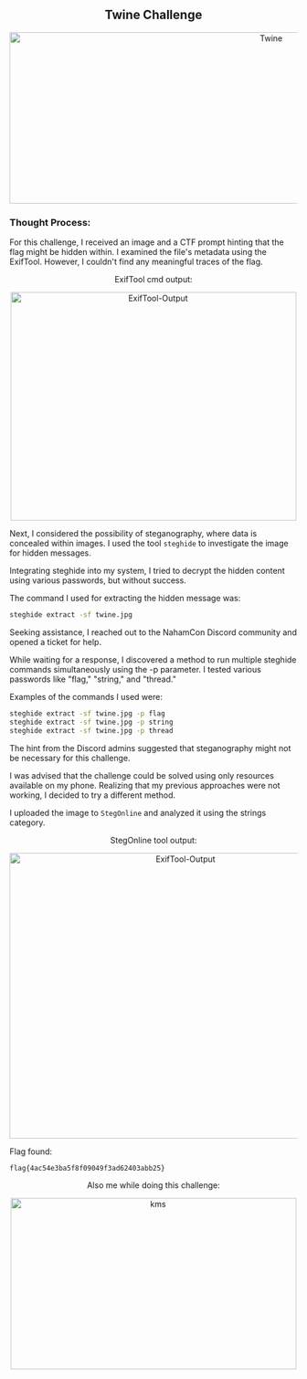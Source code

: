 <h2 align="center"><strong>Twine Challenge</strong></h2>
<p align="center">
  <img src="https://imgur.com/S1mB3Gs.png" alt="Twine" width="900" height="300"/>
</p>

### Thought Process:
For this challenge, I received an image and a CTF prompt hinting that the flag might be hidden within. I examined the file's metadata using the ExifTool. However, I couldn't find any meaningful traces of the flag.

<p align="center">ExifTool cmd output:</p>
<p align="center">
  <img src="https://imgur.com/jKsCtDi.png" alt="ExifTool-Output" width="500" height="400"/>
</p>

Next, I considered the possibility of steganography, where data is concealed within images. I used the tool `steghide` to investigate the image for hidden messages.

Integrating steghide into my system, I tried to decrypt the hidden content using various passwords, but without success. 

The command I used for extracting the hidden message was:
```sh
steghide extract -sf twine.jpg
```

Seeking assistance, I reached out to the NahamCon Discord community and opened a ticket for help.

While waiting for a response, I discovered a method to run multiple steghide commands simultaneously using the -p parameter. I tested various passwords like "flag," "string," and "thread."

Examples of the commands I used were:
```sh
steghide extract -sf twine.jpg -p flag
steghide extract -sf twine.jpg -p string
steghide extract -sf twine.jpg -p thread
```

The hint from the Discord admins suggested that steganography might not be necessary for this challenge.

I was advised that the challenge could be solved using only resources available on my phone. Realizing that my previous approaches were not working, I decided to try a different method.

I uploaded the image to `StegOnline` and analyzed it using the strings category.
<p align="center">StegOnline tool output:</p>
<p align="center">
  <img src="https://imgur.com/Gbe2nwl.png" alt="ExifTool-Output" width="600" height="500"/>
</p>

Flag found: 
```
flag{4ac54e3ba5f8f09049f3ad62403abb25}
```


<p align="center">Also me while doing this challenge:</p>
<p align="center">
  <img src="https://imgur.com/AapH5eM.png" alt="kms" width="500" height="300"/>
